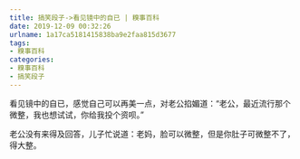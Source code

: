 ```yaml
---
title: 搞笑段子->看见镜中的自已 | 糗事百科
date: 2019-12-09 00:32:26
urlname: 1a17ca5181415838ba9e2faa815d3677
tags: 
- 糗事百科
categories:
- 糗事百科
- 搞笑段子
---
```

看见镜中的自已，感觉自己可以再美一点，对老公掐媚道：“老公，最近流行那个微整，我也想试试，你给我投个资呗。”

老公没有来得及回答，儿子忙说道：老妈，脸可以微整，但是你肚子可微整不了，得大整。


